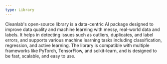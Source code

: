 ```yaml
---
type: Library
---
```


Cleanlab's open-source library is a data-centric AI package designed to improve data quality and machine learning with messy, real-world data and labels. It helps in detecting issues such as outliers, duplicates, and label errors, and supports various machine learning tasks including classification, regression, and active learning. The library is compatible with multiple frameworks like PyTorch, TensorFlow, and scikit-learn, and is designed to be fast, scalable, and easy to use.